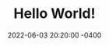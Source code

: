 ---
layout: post
title:  "Hello World!"
permalink: /helloworld/
#permalink: /jekyll2/
date:   2022-06-03 20:20:00 -0400
categories: the-weekly-thread
---